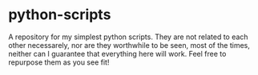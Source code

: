 # python-scripts
A repository for my simplest python scripts. They are not related to each other necessarely, nor are they worthwhile to be seen, most of the times, neither can I guarantee that everything here will work. Feel free to repurpose them as you see fit!
